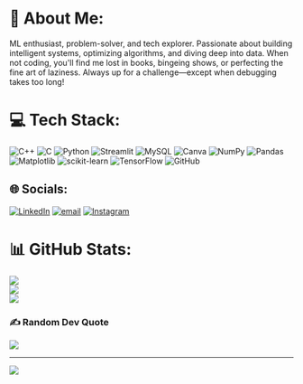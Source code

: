 # 💫 About Me:
ML enthusiast, problem-solver, and tech explorer. Passionate about building intelligent systems, optimizing algorithms, and diving deep into data. When not coding, you'll find me lost in books, bingeing shows, or perfecting the fine art of laziness. Always up for a challenge—except when debugging takes too long!

# 💻 Tech Stack:
![C++](https://img.shields.io/badge/c++-%2300599C.svg?style=flat&logo=c%2B%2B&logoColor=white) ![C](https://img.shields.io/badge/c-%2300599C.svg?style=flat&logo=c&logoColor=white) ![Python](https://img.shields.io/badge/python-3670A0?style=flat&logo=python&logoColor=ffdd54) ![Streamlit](https://img.shields.io/badge/Streamlit-%23FE4B4B.svg?style=flat&logo=streamlit&logoColor=white) ![MySQL](https://img.shields.io/badge/mysql-4479A1.svg?style=flat&logo=mysql&logoColor=white) ![Canva](https://img.shields.io/badge/Canva-%2300C4CC.svg?style=flat&logo=Canva&logoColor=white) ![NumPy](https://img.shields.io/badge/numpy-%23013243.svg?style=flat&logo=numpy&logoColor=white) ![Pandas](https://img.shields.io/badge/pandas-%23150458.svg?style=flat&logo=pandas&logoColor=white) ![Matplotlib](https://img.shields.io/badge/Matplotlib-%23ffffff.svg?style=flat&logo=Matplotlib&logoColor=black) ![scikit-learn](https://img.shields.io/badge/scikit--learn-%23F7931E.svg?style=flat&logo=scikit-learn&logoColor=white) ![TensorFlow](https://img.shields.io/badge/TensorFlow-%23FF6F00.svg?style=flat&logo=TensorFlow&logoColor=white) ![GitHub](https://img.shields.io/badge/github-%23121011.svg?style=flat&logo=github&logoColor=white)

## 🌐 Socials:
[![LinkedIn](https://img.shields.io/badge/LinkedIn-%230077B5.svg?logo=linkedin&logoColor=white)](https://linkedin.com/in/aaron-thomas-53996b255) [![email](https://img.shields.io/badge/Email-D14836?logo=gmail&logoColor=white)](mailto:aaronjohnsonthomas@gmail.com) [![Instagram](https://img.shields.io/badge/Instagram-%23E4405F.svg?logo=Instagram&logoColor=white)](https://instagram.com/that_lazy._.introvert) 

# 📊 GitHub Stats:
![](https://github-readme-stats.vercel.app/api?username=aayjaytee&theme=mightnight-purple&hide_border=false&include_all_commits=true&count_private=true)<br/>
![](https://github-readme-streak-stats.herokuapp.com/?user=aayjaytee&theme=nightowl&hide_border=false)<br/>
![](https://github-readme-stats.vercel.app/api/top-langs/?username=aayjaytee&theme=nightowl&hide_border=false&include_all_commits=true&count_private=false&layout=compact)

### ✍️ Random Dev Quote
![](https://quotes-github-readme.vercel.app/api?type=horizontal&theme=radical)

---
[![](https://visitcount.itsvg.in/api?id=aayjaytee&icon=0&color=0)](https://visitcount.itsvg.in)

<!-- Proudly created with GPRM ( https://gprm.itsvg.in ) -->
